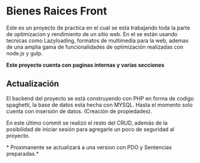 # Bienes Raices Front

Este es un proyecto de practica en el cual se esta trabajando toda la parte de optimizacion y rendimiento de un sitio web.
En el se están usando tecnicas como Lazyloading, formatos de multimedia para la web, ademas de una amplia gama de funcionalidades de optimización realizadas con node.js y gulp.

**Este proyecto cuenta con paginas internas y varias secciones**

## Actualización
El backend del proyecto se está construyendo con PHP en forma de codigo spaghetti, la base de datos esta hecha con MYSQL.
Hasta el momento solo cuenta con insersión de datos. (Creación de propiedades).

En este último commit se realizó el resto del CRUD, además de la posibilidad de iniciar sesión para agregarle un poco de seguridad al proyecto. 

\*  Proximanente se actualizará a una version con PDO y Sentencias preparadas.\*